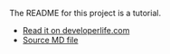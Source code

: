 The README for this project is a tutorial.

- [Read it on developerlife.com](http://developerlife.com/2021/10/19/css-responsive-design-handbook/)
- [Source MD file](https://github.com/nazmulidris/developerlife.com/blob/main/_posts/2021-10-19-css-responsive-design-handbook.md)
